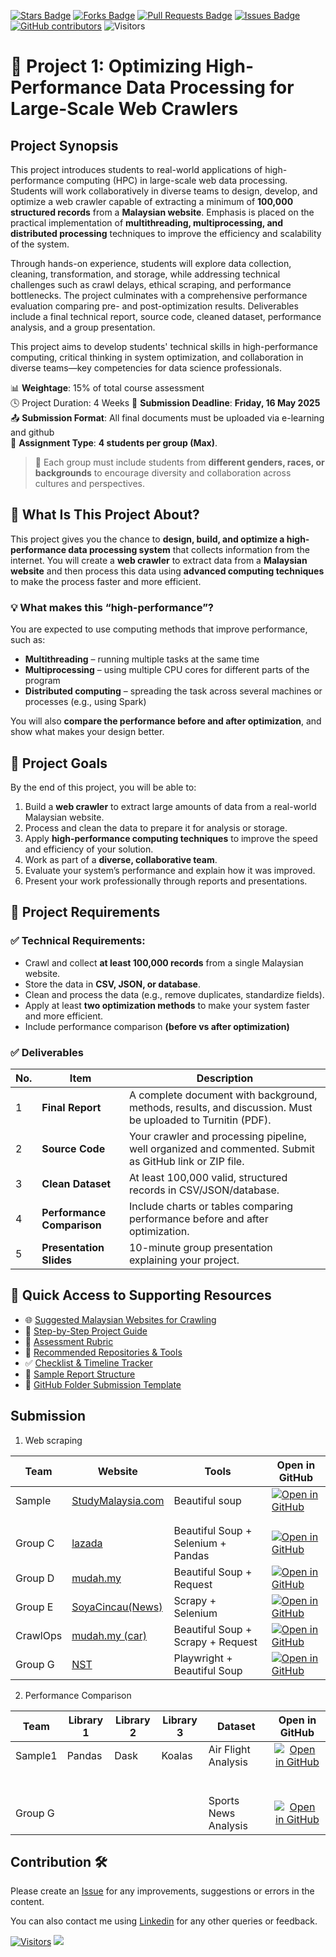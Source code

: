 <a href="https://github.com/drshahizan/HPDP/stargazers"><img src="https://img.shields.io/github/stars/drshahizan/HPDP" alt="Stars Badge"/></a>
<a href="https://github.com/drshahizan/HPDP/network/members"><img src="https://img.shields.io/github/forks/drshahizan/HPDP" alt="Forks Badge"/></a>
<a href="https://github.com/drshahizan/HPDP/pulls"><img src="https://img.shields.io/github/issues-pr/drshahizan/HPDP" alt="Pull Requests Badge"/></a>
<a href="https://github.com/drshahizan/HPDP/issues"><img src="https://img.shields.io/github/issues/drshahizan/HPDP" alt="Issues Badge"/></a>
<a href="https://github.com/drshahizan/HPDP/graphs/contributors"><img alt="GitHub contributors" src="https://img.shields.io/github/contributors/drshahizan/HPDP?color=2b9348"></a>
![Visitors](https://api.visitorbadge.io/api/visitors?path=https%3A%2F%2Fgithub.com%2Fdrshahizan%2FHPDP&labelColor=%23d9e3f0&countColor=%23697689&style=flat)

# 📄 Project 1: Optimizing High-Performance Data Processing for Large-Scale Web Crawlers

## Project Synopsis
This project introduces students to real-world applications of high-performance computing (HPC) in large-scale web data processing. Students will work collaboratively in diverse teams to design, develop, and optimize a web crawler capable of extracting a minimum of **100,000 structured records** from a **Malaysian website**. Emphasis is placed on the practical implementation of **multithreading, multiprocessing, and distributed processing** techniques to improve the efficiency and scalability of the system. 

Through hands-on experience, students will explore data collection, cleaning, transformation, and storage, while addressing technical challenges such as crawl delays, ethical scraping, and performance bottlenecks. The project culminates with a comprehensive performance evaluation comparing pre- and post-optimization results. Deliverables include a final technical report, source code, cleaned dataset, performance analysis, and a group presentation. 

This project aims to develop students' technical skills in high-performance computing, critical thinking in system optimization, and collaboration in diverse teams—key competencies for data science professionals.

📊 **Weightage**: 15% of total course assessment  
🕓 Project Duration: 4 Weeks
📅 **Submission Deadline**: **Friday, 16 May 2025**  
📤 **Submission Format**: All final documents must be uploaded via e-learning and github  
👥 **Assignment Type**: **4 students per group (Max)**. 
> 📌 Each group must include students from **different genders, races, or backgrounds** to encourage diversity and collaboration across cultures and perspectives.

## 🧠 **What Is This Project About?**

This project gives you the chance to **design, build, and optimize a high-performance data processing system** that collects information from the internet. You will create a **web crawler** to extract data from a **Malaysian website** and then process this data using **advanced computing techniques** to make the process faster and more efficient.

### 💡 What makes this “high-performance”?
You are expected to use computing methods that improve performance, such as:
- **Multithreading** – running multiple tasks at the same time
- **Multiprocessing** – using multiple CPU cores for different parts of the program
- **Distributed computing** – spreading the task across several machines or processes (e.g., using Spark)

You will also **compare the performance before and after optimization**, and show what makes your design better.

## 🎯 **Project Goals**

By the end of this project, you will be able to:
1. Build a **web crawler** to extract large amounts of data from a real-world Malaysian website.
2. Process and clean the data to prepare it for analysis or storage.
3. Apply **high-performance computing techniques** to improve the speed and efficiency of your solution.
4. Work as part of a **diverse, collaborative team**.
5. Evaluate your system’s performance and explain how it was improved.
6. Present your work professionally through reports and presentations.

## 📌 Project Requirements

### ✅ Technical Requirements:
- Crawl and collect **at least 100,000 records** from a single Malaysian website.
- Store the data in **CSV, JSON, or database**.
- Clean and process the data (e.g., remove duplicates, standardize fields).
- Apply at least **two optimization methods** to make your system faster and more efficient.
- Include performance comparison **(before vs after optimization)**
  
### ✅ Deliverables
| No. | Item | Description |
|-----|------|-------------|
| 1 | **Final Report** | A complete document with background, methods, results, and discussion. Must be uploaded to Turnitin (PDF). |
| 2 | **Source Code** | Your crawler and processing pipeline, well organized and commented. Submit as GitHub link or ZIP file. |
| 3 | **Clean Dataset** | At least 100,000 valid, structured records in CSV/JSON/database. |
| 4 | **Performance Comparison** | Include charts or tables comparing performance before and after optimization. |
| 5 | **Presentation Slides** | 10-minute group presentation explaining your project. |

## 🔗 Quick Access to Supporting Resources

- 🌐 [Suggested Malaysian Websites for Crawling](p1_web.md)  
- 🧭 [Step-by-Step Project Guide](p1_step.md)  
- 🧾 [Assessment Rubric](p1_rubric.md)  
- 🔗 [Recommended Repositories & Tools](p1_tools.md)  
- ✅ [Checklist & Timeline Tracker](p1_checklist.md)  
- 📄 [Sample Report Structure](p1_report.md)  
- 📁 [GitHub Folder Submission Template](p1_github.md)

## Submission

1. Web scraping
   
| Team | Website | Tools |  Open in GitHub |
| ----- | ----- | ------ | ------ | 
| Sample | [StudyMalaysia.com](https://www.studymalaysia.com) | Beautiful soup| [![Open in GitHub](https://img.shields.io/static/v1?label=&message=Open%20in%20GitHub&labelColor=grey&color=blue&logo=github)](p1/sample/A1) |
|       |        |        |        |
|       |        |        |        |
| Group C | [lazada](https://www.lazada.com.my/catalog/?q=Women%27s%20Fashion&price=0-25) | Beautiful Soup + Selenium + Pandas |[![Open in GitHub](https://img.shields.io/static/v1?label=&message=Open%20in%20GitHub&labelColor=grey&color=blue&logo=github)](p1/GroupC)|
| Group D | [mudah.my](https://www.mudah.my/malaysia/properties-for-rent#lm=1) | Beautiful Soup + Request| [![Open in GitHub](https://img.shields.io/static/v1?label=&message=Open%20in%20GitHub&labelColor=grey&color=blue&logo=github)](p1/GroupD)|
| Group E      | [SoyaCincau(News)](https://soyacincau.com/category/news/)       | Scrapy + Selenium       | [![Open in GitHub](https://img.shields.io/static/v1?label=&message=Open%20in%20GitHub&labelColor=grey&color=blue&logo=github)](p1/GroupE) |
| CrawlOps | [mudah.my (car)](https://www.mudah.my/malaysia/cars-for-sale) | Beautiful Soup + Scrapy + Request |[![Open in GitHub](https://img.shields.io/static/v1?label=&message=Open%20in%20GitHub&labelColor=grey&color=blue&logo=github)](p1/CrawlOps)|
| Group G | [NST](https://www.nst.com.my/ ) |   Playwright + Beautiful Soup  |  [![Open in GitHub](https://img.shields.io/static/v1?label=&message=Open%20in%20GitHub&labelColor=grey&color=blue&logo=github)](p1/GroupG)      |

2. Performance Comparison

| Team | Library 1 | Library 2 | Library 3 | Dataset |  Open in GitHub |
| ----- | ----- | ------ | ------ |  ------ | :------: | 
| Sample1 | Pandas | Dask | Koalas | Air Flight Analysis | [![Open in GitHub](https://img.shields.io/static/v1?label=&message=Open%20in%20GitHub&labelColor=grey&color=blue&logo=github)](p1/sample/A2) |
|       |          |           |           |         |                  |
|       |          |           |           |         |                  |
|       |          |           |           |         |                  |
|       |          |           |           |         |                  |
|       |          |           |           |         |                  |
|       |          |           |           |         |                  |
| Group G |  |  |   |  Sports News Analysis    | [![Open in GitHub](https://img.shields.io/static/v1?label=&message=Open%20in%20GitHub&labelColor=grey&color=blue&logo=github)](p1/GroupG)  |

## Contribution 🛠️
Please create an [Issue](https://github.com/drshahizan/HPDP/issues) for any improvements, suggestions or errors in the content.

You can also contact me using [Linkedin](https://www.linkedin.com/in/drshahizan/) for any other queries or feedback.

[![Visitors](https://api.visitorbadge.io/api/visitors?path=https%3A%2F%2Fgithub.com%2Fdrshahizan&labelColor=%23697689&countColor=%23555555&style=plastic)](https://visitorbadge.io/status?path=https%3A%2F%2Fgithub.com%2Fdrshahizan)
![](https://hit.yhype.me/github/profile?user_id=81284918)
